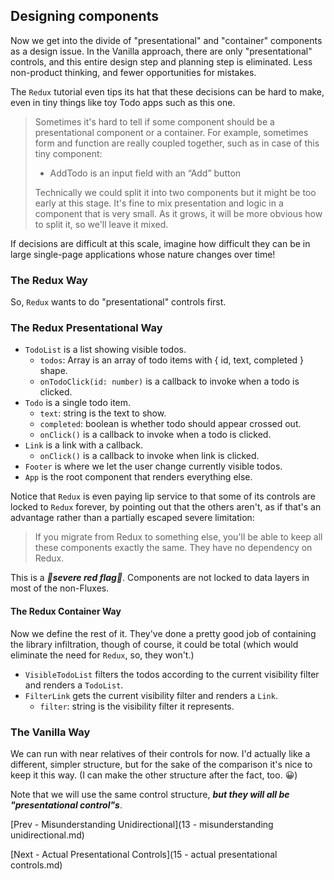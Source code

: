 ## Designing components
Now we get into the divide of "presentational" and "container" components as a design issue.  In the Vanilla approach, there are only "presentational" controls, and this entire design step and planning step is eliminated.  Less non-product thinking, and fewer opportunities for mistakes.

The `Redux` tutorial even tips its hat that these decisions can be hard to make, even in tiny things like toy Todo apps such as this one.

> Sometimes it's hard to tell if some component should be a presentational component or a container. For example, sometimes form and function are really coupled together, such as in case of this tiny component:
>
> * AddTodo is an input field with an “Add” button
>
> Technically we could split it into two components but it might be too early at this stage. It's fine to mix presentation and logic in a component that is very small. As it grows, it will be more obvious how to split it, so we'll leave it mixed.

If decisions are difficult at this scale, imagine how difficult they can be in large single-page applications whose nature changes over time!

### The Redux Way

So, `Redux` wants to do "presentational" controls first.

### The Redux Presentational Way

  * `TodoList` is a list showing visible todos.
    * `todos`: Array is an array of todo items with { id, text, completed } shape.
    * `onTodoClick(id: number)` is a callback to invoke when a todo is clicked.
  * `Todo` is a single todo item.
    * `text`: string is the text to show.
    * `completed`: boolean is whether todo should appear crossed out.
    * `onClick()` is a callback to invoke when a todo is clicked.
  * `Link` is a link with a callback.
    * `onClick()` is a callback to invoke when link is clicked.
  * `Footer` is where we let the user change currently visible todos.
  * `App` is the root component that renders everything else.

Notice that `Redux` is even paying lip service to that some of its controls are locked to `Redux` forever, by pointing out that the others aren't, as if that's an advantage rather than a partially escaped severe limitation:

> If you migrate from Redux to something else, you'll be able to keep all these components exactly the same. They have no dependency on Redux.

This is a ***🚩severe red flag🚩***.  Components are not locked to data layers in most of the non-Fluxes.

#### The Redux Container Way

Now we define the rest of it.  They've done a pretty good job of containing the library infiltration, though of course, it could be total (which would eliminate the need for `Redux`, so, they won't.)

  * `VisibleTodoList` filters the todos according to the current visibility filter and renders a `TodoList`.
  * `FilterLink` gets the current visibility filter and renders a `Link`.
    * `filter`: string is the visibility filter it represents.

### The Vanilla Way

We can run with near relatives of their controls for now.  I'd actually like a different, simpler structure, but for the sake of the comparison it's nice to keep it this way.  (I can make the other structure after the fact, too.  😀)

Note that we will use the same control structure, ***but they will all be "presentational control"s***.

[Prev - Misunderstanding Unidirectional](13 - misunderstanding unidirectional.md)

[Next - Actual Presentational Controls](15 - actual presentational controls.md)
